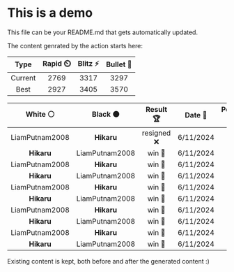 # This is a demo

This file can be your README.md that gets automatically updated.

The content genrated by the action starts here:

<!--START_SECTION:chessStats-->
<!-- Automatically generated with https://github.com/Balastrong/chess-stats-action -->

| Type | Rapid ⏲️ | Blitz ⚡ | Bullet 🔫 |
|:---:|:---:|:---:|:---:|
| Current | 2769 | 3317 | 3297 |
| Best | 2927 | 3405 | 3570 |

| White ⚪ | Black ⚫ | Result 🏆 | Date 📅 | Position 🗺️ | Type 🕕 |
|:---:|:---:|:---:|:---:|:---:|:---:|
| LiamPutnam2008 | **Hikaru** | resigned ❌ | 6/11/2024 | <a href="http://www.ee.unb.ca/cgi-bin/tervo/fen.pl?select=8/1Q3k1p/n5p1/2B2p2/2K5/5P1P/8/8 b - -">Link</a> | Blitz |
| **Hikaru** | LiamPutnam2008 | win 🥇 | 6/11/2024 | <a href="http://www.ee.unb.ca/cgi-bin/tervo/fen.pl?select=2kr4/2p2p1p/p4p2/2b2Rr1/4PN2/1PPp1KP1/P2P3P/4R3 b - -">Link</a> | Blitz |
| LiamPutnam2008 | **Hikaru** | win 🥇 | 6/11/2024 | <a href="http://www.ee.unb.ca/cgi-bin/tervo/fen.pl?select=8/5p2/p6p/2Bp1b2/3P2k1/6P1/8/5K2 w - -">Link</a> | Blitz |
| **Hikaru** | LiamPutnam2008 | win 🥇 | 6/11/2024 | <a href="http://www.ee.unb.ca/cgi-bin/tervo/fen.pl?select=3r4/1q3pk1/4p1p1/p2n3p/2P4P/4PN2/P4PP1/3R1QK1 b - -">Link</a> | Blitz |
| LiamPutnam2008 | **Hikaru** | win 🥇 | 6/11/2024 | <a href="http://www.ee.unb.ca/cgi-bin/tervo/fen.pl?select=2rr2k1/p4p1p/1p1Bpb2/5p2/2P5/3R1P1P/P4P2/3R1K2 w - -">Link</a> | Blitz |
| **Hikaru** | LiamPutnam2008 | win 🥇 | 6/11/2024 | <a href="http://www.ee.unb.ca/cgi-bin/tervo/fen.pl?select=3bk3/8/2p1p2p/p1p4P/P1P2PN1/1P2K3/8/8 b - -">Link</a> | Blitz |
| LiamPutnam2008 | **Hikaru** | win 🥇 | 6/11/2024 | <a href="http://www.ee.unb.ca/cgi-bin/tervo/fen.pl?select=8/8/5nK1/8/8/1N4kp/p7/8 w - -">Link</a> | Blitz |
| **Hikaru** | LiamPutnam2008 | win 🥇 | 6/11/2024 | <a href="http://www.ee.unb.ca/cgi-bin/tervo/fen.pl?select=2rr1k2/p4p1p/b5p1/5NN1/2p5/P1QnP2P/5PP1/R2R2K1 b - -">Link</a> | Blitz |
| LiamPutnam2008 | **Hikaru** | win 🥇 | 6/11/2024 | <a href="http://www.ee.unb.ca/cgi-bin/tervo/fen.pl?select=8/5pk1/p2p2p1/2pP3p/P1n1P3/4Q1PP/2q1B1K1/8 w - -">Link</a> | Blitz |
| **Hikaru** | LiamPutnam2008 | win 🥇 | 6/11/2024 | <a href="http://www.ee.unb.ca/cgi-bin/tervo/fen.pl?select=B2q1rk1/p1pb1pbp/3p1np1/8/8/1P2PQ2/PBP2PPP/RN2K2R b KQ -">Link</a> | Blitz |

<!--END_SECTION:chessStats-->

Existing content is kept, both before and after the generated content :)
